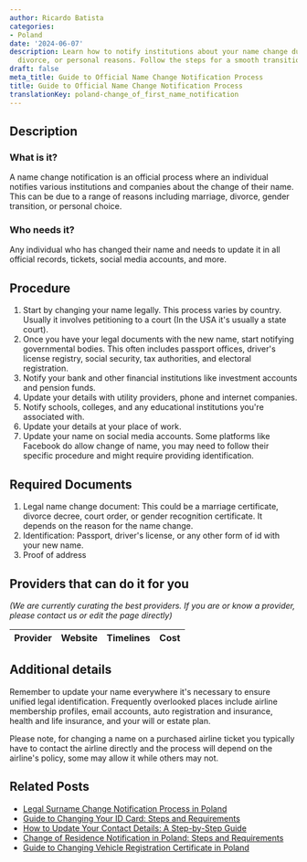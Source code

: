 ```yaml
---
author: Ricardo Batista
categories:
- Poland
date: '2024-06-07'
description: Learn how to notify institutions about your name change due to marriage,
  divorce, or personal reasons. Follow the steps for a smooth transition.
draft: false
meta_title: Guide to Official Name Change Notification Process
title: Guide to Official Name Change Notification Process
translationKey: poland-change_of_first_name_notification
---
```


## Description
### What is it?
A name change notification is an official process where an individual notifies various institutions and companies about the change of their name. This can be due to a range of reasons including marriage, divorce, gender transition, or personal choice. 

### Who needs it?
Any individual who has changed their name and needs to update it in all official records, tickets, social media accounts, and more.

## Procedure
1. Start by changing your name legally. This process varies by country. Usually it involves petitioning to a court (In the USA it's usually a state court).
2. Once you have your legal documents with the new name, start notifying governmental bodies. This often includes passport offices, driver's license registry, social security, tax authorities, and electoral registration.
3. Notify your bank and other financial institutions like investment accounts and pension funds.
4. Update your details with utility providers, phone and internet companies.
5. Notify schools, colleges, and any educational institutions you're associated with.
6. Update your details at your place of work.
7. Update your name on social media accounts. Some platforms like Facebook do allow change of name, you may need to follow their specific procedure and might require providing identification.

## Required Documents
1. Legal name change document: This could be a marriage certificate, divorce decree, court order, or gender recognition certificate. It depends on the reason for the name change.
2. Identification: Passport, driver's license, or any other form of id with your new name.
3. Proof of address

## Providers that can do it for you

_(We are currently curating the best providers. If you are or know a provider, please contact us or edit the page directly)_

| Provider        |     Website     |     Timelines    |       Cost      |
| :-------------: | :-------------: |  :-------------: | :-------------: |

## Additional details
Remember to update your name everywhere it's necessary to ensure unified legal identification. Frequently overlooked places include airline membership profiles, email accounts, auto registration and insurance, health and life insurance, and your will or estate plan. 

Please note, for changing a name on a purchased airline ticket you typically have to contact the airline directly and the process will depend on the airline's policy, some may allow it while others may not.


## Related Posts

- [Legal Surname Change Notification Process in Poland](https://tramitit.com/guides/poland/change_of_surname_notification/)
- [Guide to Changing Your ID Card: Steps and Requirements](https://tramitit.com/guides/poland/change_of_id_card/)
- [How to Update Your Contact Details: A Step-by-Step Guide](https://tramitit.com/guides/poland/notification_of_change_in_contact_details/)
- [Change of Residence Notification in Poland: Steps and Requirements](https://tramitit.com/guides/poland/change_of_residence_notification/)
- [Guide to Changing Vehicle Registration Certificate in Poland](https://tramitit.com/guides/poland/change_of_registration_certificate/)